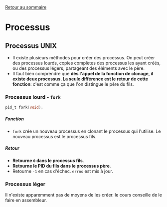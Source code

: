 <a href="http://skutnik.iiens.net/cours/1A/OSS">Retour au sommaire</a>

# Processus

## Processus UNIX

- Il existe plusieurs méthodes pour créer des processus. On peut créer des processus lourds, copies complètes des processus les ayant créés, ou des processus légers, partageant des éléments avec le père.
- Il faut bien comprendre que __dès l'appel de la fonction de clonage, il existe deux processus. La seule différence est le retour de cette fonction__: c'est comme ça que l'on distingue le père du fils.

### Processus lourd - `fork`

```c
pid_t fork(void);
```

##### Fonction
- `fork` crée un nouveau processus en clonant le processus qui l'utilise. Le nouveau processus est le processus fils.

##### Retour
- __Retourne `0` dans le processus fils__.
- __Retourne le PID du fils dans le processus père__.
- Retourne `-1` en cas d'échec. `errno` est mis à jour.

### Processus léger

Il n'existe apparemment pas de moyens de les créer. le cours conseille de le faire en assembleur.

